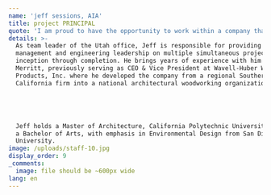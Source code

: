 ```yaml
---
name: 'jeff sessions, AIA'
title: project PRINCIPAL
quote: 'I am proud to have the opportunity to work within a company that holds craftsmanship, quality and customer satisfaction to the highest standards in the industry.'
details: >-
  As team leader of the Utah office, Jeff is responsible for providing project
  management and engineering leadership on multiple simultaneous projects from
  inception through completion. He brings years of experience with him to
  Merritt, previously serving as CEO & Vice President at Wavell-Huber Wood
  Products, Inc. where he developed the company from a regional Southern
  California firm into a national architectural woodworking organization.





  Jeff holds a Master of Architecture, California Polytechnic University and
  a Bachelor of Arts, with emphasis in Environmental Design from San Diego State
  University.
image: /uploads/staff-10.jpg
display_order: 9
_comments:
  image: file should be ~600px wide
lang: en
---
```


